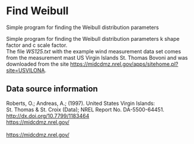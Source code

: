# Find Weibull
Simple program for finding the Weibull distribution parameters

Simple program for finding the Weibull distribution parameters
k shape factor and c scale factor.<br>
The file <i>WS125.txt</i> with the example wind measurement data set comes
from the measurement mast US Virgin Islands St. Thomas Bovoni and
was downloaded from the site 
<https://midcdmz.nrel.gov/apps/sitehome.pl?site=USVILONA>.

## Data source information
Roberts, O.; Andreas, A.; (1997). United States Virgin Islands:<br>
St. Thomas & St. Croix (Data); NREL Report No. DA-5500-64451.<br>
<http://dx.doi.org/10.7799/1183464><br>
<https://midcdmz.nrel.gov/><br>
<br>
<https://midcdmz.nrel.gov/>


